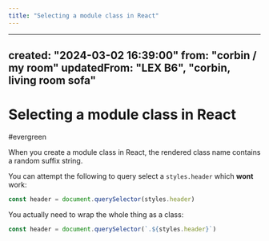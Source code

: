 ```yaml
---
title: "Selecting a module class in React"
---
```


---
created: "2024-03-02 16:39:00"
from: "corbin / my room"
updatedFrom: "LEX B6", "corbin, living room sofa"
---

# Selecting a module class in React
#evergreen

When you create a module class in React, the rendered class name contains a random suffix string.

You can attempt the following to query select a `styles.header` which **wont** work:

```jsx
const header = document.querySelector(styles.header)
```

You actually need to wrap the whole thing as a class:

```jsx
const header = document.querySelector(`.${styles.header}`)
```
